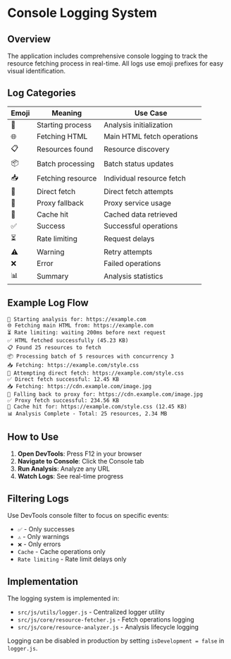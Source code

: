 # Console Logging System

## Overview
The application includes comprehensive console logging to track the resource fetching process in real-time. All logs use emoji prefixes for easy visual identification.

## Log Categories

| Emoji | Meaning | Use Case |
|-------|---------|----------|
| 🚀 | Starting process | Analysis initialization |
| 🌐 | Fetching HTML | Main HTML fetch operations |
| 📋 | Resources found | Resource discovery |
| 📦 | Batch processing | Batch status updates |
| 📥 | Fetching resource | Individual resource fetch |
| 🎯 | Direct fetch | Direct fetch attempts |
| 🔄 | Proxy fallback | Proxy service usage |
| 💾 | Cache hit | Cached data retrieved |
| ✅ | Success | Successful operations |
| ⏳ | Rate limiting | Request delays |
| ⚠️ | Warning | Retry attempts |
| ❌ | Error | Failed operations |
| 📊 | Summary | Analysis statistics |

## Example Log Flow

```
🚀 Starting analysis for: https://example.com
🌐 Fetching main HTML from: https://example.com
⏳ Rate limiting: waiting 200ms before next request
✅ HTML fetched successfully (45.23 KB)
📋 Found 25 resources to fetch
📦 Processing batch of 5 resources with concurrency 3
📥 Fetching: https://example.com/style.css
🎯 Attempting direct fetch: https://example.com/style.css
✅ Direct fetch successful: 12.45 KB
📥 Fetching: https://cdn.example.com/image.jpg
🔄 Falling back to proxy for: https://cdn.example.com/image.jpg
✅ Proxy fetch successful: 234.56 KB
💾 Cache hit for: https://example.com/style.css (12.45 KB)
📊 Analysis Complete - Total: 25 resources, 2.34 MB
```

## How to Use

1. **Open DevTools**: Press F12 in your browser
2. **Navigate to Console**: Click the Console tab
3. **Run Analysis**: Analyze any URL
4. **Watch Logs**: See real-time progress

## Filtering Logs

Use DevTools console filter to focus on specific events:
- `✅` - Only successes
- `⚠️` - Only warnings
- `❌` - Only errors
- `Cache` - Cache operations only
- `Rate limiting` - Rate limit delays only

## Implementation

The logging system is implemented in:
- `src/js/utils/logger.js` - Centralized logger utility
- `src/js/core/resource-fetcher.js` - Fetch operations logging
- `src/js/core/resource-analyzer.js` - Analysis lifecycle logging

Logging can be disabled in production by setting `isDevelopment = false` in `logger.js`.
